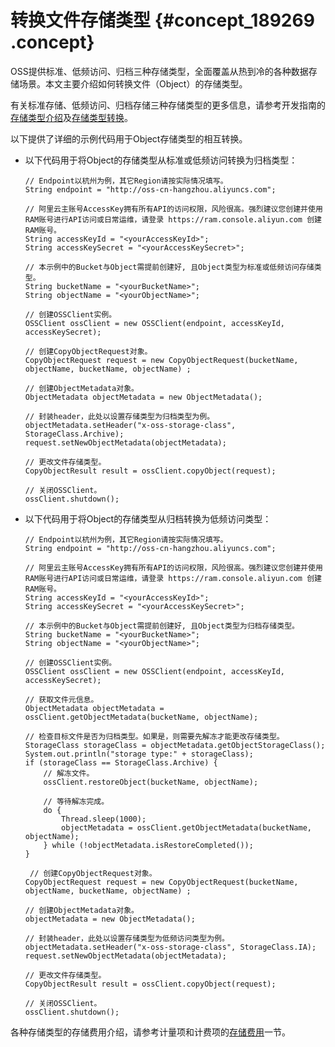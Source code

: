 # 转换文件存储类型 {#concept_189269 .concept}

OSS提供标准、低频访问、归档三种存储类型，全面覆盖从热到冷的各种数据存储场景。本文主要介绍如何转换文件（Object）的存储类型。

有关标准存储、低频访问、归档存储三种存储类型的更多信息，请参考开发指南的[存储类型介绍](../../../../cn.zh-CN/开发指南/存储类型/存储类型介绍.md#)及[存储类型转换](../../../../cn.zh-CN/开发指南/存储类型/存储类型转换.md#)。

以下提供了详细的示例代码用于Object存储类型的相互转换。

-   以下代码用于将Object的存储类型从标准或低频访问转换为归档类型：

    ``` {#codeblock_gr3_r7s_y71}
    // Endpoint以杭州为例，其它Region请按实际情况填写。
    String endpoint = "http://oss-cn-hangzhou.aliyuncs.com";
    
    // 阿里云主账号AccessKey拥有所有API的访问权限，风险很高。强烈建议您创建并使用RAM账号进行API访问或日常运维，请登录 https://ram.console.aliyun.com 创建RAM账号。
    String accessKeyId = "<yourAccessKeyId>";
    String accessKeySecret = "<yourAccessKeySecret>";
    
    // 本示例中的Bucket与Object需提前创建好, 且Object类型为标准或低频访问存储类型。
    String bucketName = "<yourBucketName>";
    String objectName = "<yourObjectName>";
    
    // 创建OSSClient实例。
    OSSClient ossClient = new OSSClient(endpoint, accessKeyId, accessKeySecret);
    
    // 创建CopyObjectRequest对象。
    CopyObjectRequest request = new CopyObjectRequest(bucketName, objectName, bucketName, objectName) ;
    
    // 创建ObjectMetadata对象。
    ObjectMetadata objectMetadata = new ObjectMetadata();
    
    // 封装header，此处以设置存储类型为归档类型为例。
    objectMetadata.setHeader("x-oss-storage-class", StorageClass.Archive);
    request.setNewObjectMetadata(objectMetadata);
    
    // 更改文件存储类型。
    CopyObjectResult result = ossClient.copyObject(request);
    
    // 关闭OSSClient。
    ossClient.shutdown();
    ```

-   以下代码用于将Object的存储类型从归档转换为低频访问类型：

    ``` {#codeblock_4lo_gru_bl2}
    // Endpoint以杭州为例，其它Region请按实际情况填写。
    String endpoint = "http://oss-cn-hangzhou.aliyuncs.com";
    
    // 阿里云主账号AccessKey拥有所有API的访问权限，风险很高。强烈建议您创建并使用RAM账号进行API访问或日常运维，请登录 https://ram.console.aliyun.com 创建RAM账号。
    String accessKeyId = "<yourAccessKeyId>";
    String accessKeySecret = "<yourAccessKeySecret>";
    
    // 本示例中的Bucket与Object需提前创建好, 且Object类型为归档存储类型。
    String bucketName = "<yourBucketName>";
    String objectName = "<yourObjectName>";
    
    // 创建OSSClient实例。
    OSSClient ossClient = new OSSClient(endpoint, accessKeyId, accessKeySecret);
    
    // 获取文件元信息。
    ObjectMetadata objectMetadata = ossClient.getObjectMetadata(bucketName, objectName);
    
    // 检查目标文件是否为归档类型。如果是，则需要先解冻才能更改存储类型。
    StorageClass storageClass = objectMetadata.getObjectStorageClass();
    System.out.println("storage type:" + storageClass);
    if (storageClass == StorageClass.Archive) {
    	// 解冻文件。
    	ossClient.restoreObject(bucketName, objectName);
    	
    	// 等待解冻完成。
    	do {
    		Thread.sleep(1000);
    		objectMetadata = ossClient.getObjectMetadata(bucketName, objectName);  
    	} while (!objectMetadata.isRestoreCompleted());
    }
    
     // 创建CopyObjectRequest对象。
    CopyObjectRequest request = new CopyObjectRequest(bucketName, objectName, bucketName, objectName) ;
    
    // 创建ObjectMetadata对象。
    objectMetadata = new ObjectMetadata();
    
    // 封装header，此处以设置存储类型为低频访问类型为例。
    objectMetadata.setHeader("x-oss-storage-class", StorageClass.IA);
    request.setNewObjectMetadata(objectMetadata);
    
    // 更改文件存储类型。
    CopyObjectResult result = ossClient.copyObject(request);
    
    // 关闭OSSClient。
    ossClient.shutdown();
    ```


各种存储类型的存储费用介绍，请参考计量项和计费项的[存储费用](../../../../cn.zh-CN/计量计费/计量项和计费项.md#section_uz2_m2t_lgb)一节。

